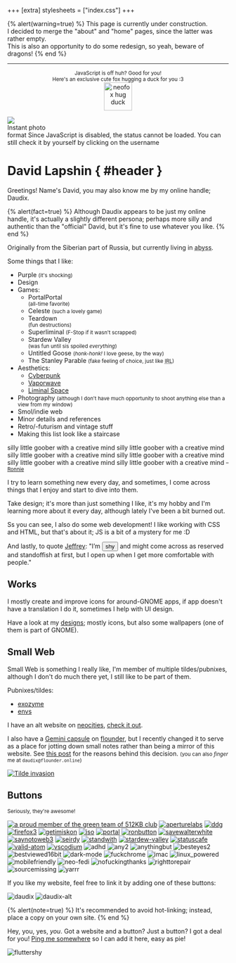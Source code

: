+++
[extra]
stylesheets = ["index.css"]
+++

{% alert(warning=true) %}
This page is currently under construction.  
I decided to merge the "about" and "home" pages, since the latter was rather empty.  
This is also an opportunity to do some redesign, so yeah, beware of dragons!
{% end %}

***

<noscript>
	<p style="text-align: center;">
		<small>JavaScript is off huh? Good for you!</small>
		<br />
		<small>Here's an exclusive cute fox hugging a duck for you :3</small>
		<br />
		<img style="width: 4rem; height: 4rem; margin-top: 0;" class="transparent no-hover" alt="neofox hug duck" src="/assets/neofox-hug-duck.png" />
	</p>
</noscript>

<div id="polaroid">
  <div id="polaroid-shine"></div>
  <div id="polaroid-photo-container">
    <img id="polaroid-photo" class="transparent no-hover" src="https://api.lanyard.rest/650757995378114581.png" />
  </div>
  <div id="polaroid-gradient"></div>
  <span id="polaroid-title">Instant photo<br />format</span>
  <span id="statuscafe-content"><noscript>Since JavaScript is disabled, the status cannot be loaded. You can still check it by yourself by clicking on the username</noscript></span>
  <a href="https://status.cafe/users/daudix"><span id="statuscafe-username"></span></a>
</div>

# David Lapshin { #header }

Greetings! Name's David, you may also know me by my online handle; Daudix.

{% alert(fact=true) %}
Although Daudix appears to be just my online handle, it's actually a slightly different persona; perhaps more silly and authentic than the "official" David, but it's fine to use whatever you like.
{% end %}

Originally from the Siberian part of Russia, but currently living in <abbr id="abyss" title="If you know, you know">abyss</abbr>.

Some things that I like:
- <span id="purple">Purple</span> <small>(it's shocking)</small>
- Design
- Games:
  - <div id="portal">
      <div id="portal-blue"></div>
      <div id="portal-text">
        <div>
          <span>Portal</span><span>Portal</span>
        </div>
      </div>
      <span id="portal-orange"></span>
    </div>
    <small>(all-time favorite)</small>
  - <span id="celeste">
      <div id="strawberry"></div>
      <span id="celeste-text">Celeste</span>
    </span>
    <small>(such a lovely game)</small>
  - <div id="teardown">
      <span id="teardown-text">Teardown</span>
    </div>
    <small>(fun destructions)</small>
  - <span id="superliminal">
      <span id="super">Super</span><span id="liminal">liminal</span>
    </span>
    <small>(F-Stop if it wasn't scrapped)</small>
  - <div id="stardew">
      <div id="chicken"></div>
      <span id="stardew-text">Stardew Valley</span>
    </div>
    <small>(was fun until sis spoiled <em>everything</em>)</small>
  - <span id="untitled">
      <div id="goose"></div>
      <span id="untitled-text">Untitled Goose</span>
    </span>
    <small>(<em>honk-honk!</em> I love geese, by the way)</small>
  - <span id="stanley">The Stanley Parable</span>
    <small>(fake feeling of choice, just like <abbr title="in real life">IRL</abbr>)</small>
- Aesthetics:
  - [Cyberpunk](https://aesthetics.fandom.com/wiki/Cyberpunk)
  - [Vaporwave](https://aesthetics.fandom.com/wiki/Vaporwave)
  - [Liminal Space](https://aesthetics.fandom.com/wiki/Liminal_Space)
- Photography <small>(although I don't have much opportunity to shoot anything else than a view from my window)</small>
- Smol/indie web
- Minor details and references
- Retro/-futurism and vintage stuff
- Making this list look like a staircase

<div id="window">
  <div id="window-contents">
    <div id="rainbow-text">
      <span>silly little goober with a creative mind</span>
      <span>silly little goober with a creative mind</span>
      <span>silly little goober with a creative mind</span>
      <span>silly little goober with a creative mind</span>
      <span>silly little goober with a creative mind</span>
      <span>silly little goober with a creative mind</span>
      <small>–<a href="https://veeronniecaw.space">Ronnie</a></small>
    </div>
  </div>
</div>

I try to learn something new every day, and sometimes, I come across things that I enjoy and start to dive into them.

Take design; it's more than just something I like, it's my hobby and I'm learning more about it every day, although lately I've been a bit burned out.

Ss you can see, I also do some web development! I like working with CSS and HTML, but that's about it; JS is a bit of a mystery for me :D

And lastly, to quote [Jeffrey](https://hyperreal.coffee/about/): "I’m <button id="shy" onclick="fluttershyAnim()">shy</button> and might come across as reserved and standoffish at first, but I open up when I get more comfortable with people."

## Works

I mostly create and improve icons for around-GNOME apps, if app doesn't have a translation I do it, sometimes I help with UI design.

Have a look at my [designs](@/design/index.md); mostly icons, but also some wallpapers (one of them is part of GNOME).

## Small Web

Small Web is something I really like, I'm member of multiple tildes/pubnixes, although I don't do much there yet, I still like to be part of them.

Pubnixes/tildes:

- [exozyme](https://exozy.me)
- [envs](https://envs.net)

I have an alt website on [neocities](https://neocities.org), [check it out](https://daudix.neocities.org).

I also have a [Gemini capsule](gemini://gmi.daudix.one) on [flounder](https://flounder.online), but I recently changed it to serve as a place for jotting down small notes rather than being a mirror of this website. See [this post](@/blog/2024-07-13-repurposing-gemini-capsule/index.md) for the reasons behind this decision. <small>(you can also *finger* me at `daudix@flounder.online`)</small>

[![Tilde invasion](assets/tilde-invasion.png)](https://pleroma.envs.net/notice/AeJ5ACKLIOl1bCj2lU)

## Buttons

<small>Seriously, they're awesome!</small>

<div class="buttons-container">

[![a proud member of the green team of 512KB club](assets/88x31/green-team.gif)](https://512kb.club)
[![aperturelabs](assets/88x31/aperturelabs.png)](https://www.aperturescience.com)
[![ddg](assets/88x31/ddg.gif)](https://duckduckgo.com)
[![firefox3](assets/88x31/firefox3.gif)](https://getfirefox.com)
[![getimiskon](assets/88x31/getimiskon.png)](https://getimiskon.xyz)
[![iso](assets/88x31/iso.png)](https://www.w3.org/QA/Tips/iso-date)
[![portal](assets/88x31/portal.png)](https://www.thinkwithportals.com)
[![ronbutton](assets/88x31/ronbutton.png)](https://veeronniecaw.space)
[![savewalterwhite](assets/88x31/savewalterwhite.gif)](http://www.savewalterwhite.com)
[![saynotoweb3](assets/88x31/saynotoweb3.gif)](https://yesterweb.org/no-to-web3/)
[![seirdy](assets/88x31/seirdy.gif)](https://seirdy.one)
[![standwith](assets/88x31/standwith.png)](https://decolonizepalestine.com)
[![stardew-valley](assets/88x31/stardew-valley.gif)](https://www.stardewvalley.net)
[![statuscafe](assets/88x31/statuscafe.png)](https://status.cafe)
[![valid-atom](assets/88x31/valid-atom.png)](https://validator.w3.org/feed/)
[![vscodium](assets/88x31/vscodium.gif)](https://vscodium.com)
![adhd](assets/88x31/adhd.gif)
![any2](assets/88x31/any2.gif)
![anythingbut](assets/88x31/anythingbut.gif)
![besteyes2](assets/88x31/besteyes2.gif)
![bestviewed16bit](assets/88x31/bestviewed16bit.gif)
![dark-mode](assets/88x31/dark-mode.png)
![fuckchrome](assets/88x31/fuckchrome.gif)
![imac](assets/88x31/imac.gif)
![linux_powered](assets/88x31/linux_powered.gif)
![mobilefriendly](assets/88x31/mobilefriendly.png)
![neo-fedi](assets/88x31/neo-fedi.gif)
![nofuckingthanks](assets/88x31/nofuckingthanks.gif)
![righttorepair](assets/88x31/righttorepair.png)
![sourcemissing](assets/88x31/sourcemissing.png)
![yarrr](assets/88x31/yarrr.gif)

</div>

If you like my website, feel free to link it by adding one of these buttons:

<div class="buttons-container">

![daudix](assets/88x31/daudix.gif)
![daudix-alt](assets/88x31/daudix-alt.gif)

</div>

{% alert(note=true) %}
It's recommended to avoid hot-linking; instead, place a copy on your own site.
{% end %}

Hey, you, yes, *you*. Got a website and a button? Just a button? I got a deal for you! [Ping me somewhere](@/find/index.md#contacts) so I can add it here, easy as pie!

<img id="fluttershy" class="transparent no-hover drop-shadow" alt="fluttershy" src="assets/fluttershy.gif" />

<script type="text/javascript" src="https://status.cafe/current-status.js?name=daudix" defer></script>

<script type="text/javascript">
  const fluttershy = document.getElementById("fluttershy");

  function fluttershyAnim() {
    fluttershy.classList.add("flying");
    fluttershy.addEventListener("animationend", function () {
      fluttershy.classList.remove("flying");
    });
  }
</script>

<!-- 
<div id="about-splash">
<div id="avatar-container">
	<img id="avatar" src="assets/logo.svg" alt="logo" />
  <div id="it-sucks" role="img" aria-label="this logo sucks"></div>
</div>

# David Lapshin { #header }

<small>"Silly little goober with a creative mind"</small>
</div>

<div id="status-container">
	<div id="avatar-container">
		<img id="avatar" class="no-hover" alt="avatar" src="https://api.lanyard.rest/650757995378114581.png" />
		<span id="online-indicator"></span>
	</div>
	<div id="statuscafe">
		<div id="statuscafe-content"><noscript>Since JavaScript is disabled, the status cannot be loaded. You can still check it by yourself by clicking on the username</noscript></div>
	</div>
</div>

<script type="text/javascript">
	document.addEventListener("DOMContentLoaded", function () {
		const indicatorElement = document.getElementById("online-indicator");
		indicatorElement.innerHTML = "N/A";
	
		fetch("https://api.lanyard.rest/v1/users/650757995378114581")
			.then(response => response.json())
			.then(data => {
				const status = data.data.discord_status;
	
				indicatorElement.classList.remove("online", "idle", "dnd", "offline");
				indicatorElement.classList.add(status);
	
				switch (status) {
					case "online":
						indicatorElement.innerHTML = "Online";
						break;
					case "idle":
						indicatorElement.innerHTML = "Idle";
						break;
					case "dnd":
						indicatorElement.innerHTML = "DND";
						break;
					case "offline":
						indicatorElement.innerHTML = "Offline";
						break;
				}
			})
			.catch(error => {
				console.error("Error fetching Lanyard data:", error);
				indicatorElement.innerHTML = "N/A";
			});
	});
</script>
-->

